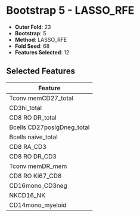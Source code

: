 # Bootstrap 5 - LASSO_RFE

- **Outer Fold**: 23
- **Bootstrap**: 5
- **Method**: LASSO_RFE
- **Fold Seed**: 68
- **Features Selected**: 12

## Selected Features

| Feature |
|---------|
| Tconv memCD27_total |
| CD3hi_total |
| CD8 RO DR_total |
| Bcells CD27posIgDneg_total |
| Bcells naive_total |
| CD8 RA_CD3 |
| CD8 RO DR_CD3 |
| Tconv memDR_mem |
| CD8 RO Ki67_CD8 |
| CD16mono_CD3neg |
| NKCD16_NK |
| CD14mono_myeloid |
